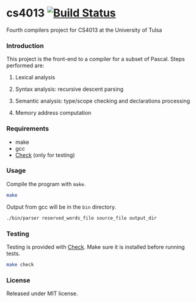 cs4013 [![Build Status](https://travis-ci.org/jaredtking/cs4013-4.png?branch=master)](https://travis-ci.org/jaredtking/cs4013-4)
======

Fourth compilers project for CS4013 at the University of Tulsa

### Introduction

This project is the front-end to a compiler for a subset of Pascal. Steps performed are:

1.  Lexical analysis

2.  Syntax analysis: recursive descent parsing

3.  Semantic analysis: type/scope checking and declarations processing

4.  Memory address computation

### Requirements

- make
- gcc
- [Check](http://check.sourceforge.net/) (only for testing)

### Usage

Compile the program with `make`.

```bash
make
```

Output from gcc will be in the `bin` directory.

```bash
./bin/parser reserved_words_file source_file output_dir
```

### Testing

Testing is provided with [Check](http://check.sourceforge.net/). Make sure it is installed before running tests.

```bash
make check
```

### License

Released under MIT license.
